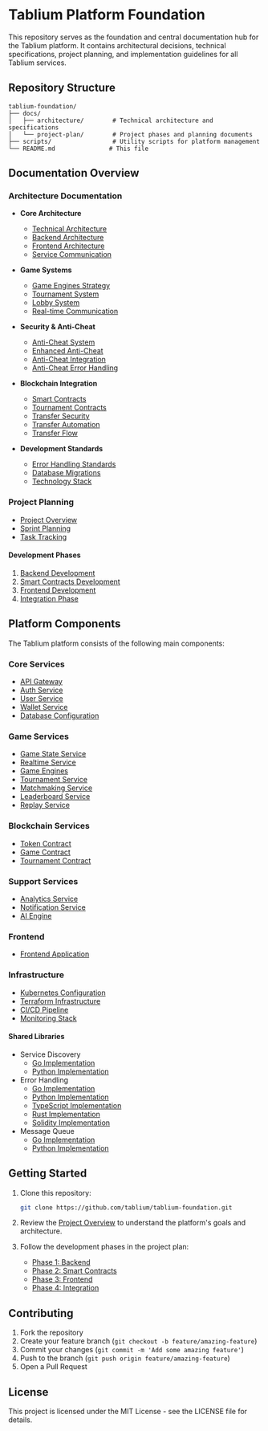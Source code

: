 # Tablium Platform Foundation

This repository serves as the foundation and central documentation hub for the Tablium platform. It contains architectural decisions, technical specifications, project planning, and implementation guidelines for all Tablium services.

## Repository Structure

```
tablium-foundation/
├── docs/
│   ├── architecture/        # Technical architecture and specifications
│   └── project-plan/        # Project phases and planning documents
├── scripts/                 # Utility scripts for platform management
└── README.md               # This file
```

## Documentation Overview

### Architecture Documentation

- **Core Architecture**
  - [Technical Architecture](docs/architecture/technical-architecture.md)
  - [Backend Architecture](docs/architecture/backend-architecture.md)
  - [Frontend Architecture](docs/architecture/frontend.md)
  - [Service Communication](docs/architecture/service-communication.md)

- **Game Systems**
  - [Game Engines Strategy](docs/architecture/game-engines-strategy.md)
  - [Tournament System](docs/architecture/table-tournament-system.md)
  - [Lobby System](docs/architecture/lobby-system.md)
  - [Real-time Communication](docs/architecture/real-time-communication.md)

- **Security & Anti-Cheat**
  - [Anti-Cheat System](docs/architecture/anti-cheat.md)
  - [Enhanced Anti-Cheat](docs/architecture/enhanced-anti-cheat.md)
  - [Anti-Cheat Integration](docs/architecture/anti-cheat-integration.md)
  - [Anti-Cheat Error Handling](docs/architecture/anti-cheat-error-handling.md)

- **Blockchain Integration**
  - [Smart Contracts](docs/architecture/smart-contracts.md)
  - [Tournament Contracts](docs/architecture/tournament-contracts.md)
  - [Transfer Security](docs/architecture/transfer-security.md)
  - [Transfer Automation](docs/architecture/transfer-automation.md)
  - [Transfer Flow](docs/architecture/transfer-flow.md)

- **Development Standards**
  - [Error Handling Standards](docs/architecture/error-handling-standards.md)
  - [Database Migrations](docs/architecture/database-migrations.md)
  - [Technology Stack](docs/architecture/technology-stack.md)

### Project Planning

- [Project Overview](docs/project-plan/README.md)
- [Sprint Planning](docs/project-plan/sprint-planning.md)
- [Task Tracking](docs/project-plan/task-tracking.md)

#### Development Phases
1. [Backend Development](docs/project-plan/phase1-backend.md)
2. [Smart Contracts Development](docs/project-plan/phase2-smart-contracts.md)
3. [Frontend Development](docs/project-plan/phase3-frontend.md)
4. [Integration Phase](docs/project-plan/phase4-integration.md)

## Platform Components

The Tablium platform consists of the following main components:

### Core Services
- [API Gateway](https://github.com/tablium/tablium-api-gateway)
- [Auth Service](https://github.com/tablium/tablium-auth-service)
- [User Service](https://github.com/tablium/tablium-user-service)
- [Wallet Service](https://github.com/tablium/tablium-wallet-service)
- [Database Configuration](https://github.com/tablium/tablium-db-config)

### Game Services
- [Game State Service](https://github.com/tablium/tablium-game-state)
- [Realtime Service](https://github.com/tablium/tablium-realtime)
- [Game Engines](https://github.com/tablium/tablium-game-engines)
- [Tournament Service](https://github.com/tablium/tablium-tournament-service)
- [Matchmaking Service](https://github.com/tablium/tablium-matchmaking-service)
- [Leaderboard Service](https://github.com/tablium/tablium-leaderboard-service)
- [Replay Service](https://github.com/tablium/tablium-replay-service)

### Blockchain Services
- [Token Contract](https://github.com/tablium/tablium-token-contract)
- [Game Contract](https://github.com/tablium/tablium-game-contract)
- [Tournament Contract](https://github.com/tablium/tablium-tournament-contract)

### Support Services
- [Analytics Service](https://github.com/tablium/tablium-analytics-service)
- [Notification Service](https://github.com/tablium/tablium-notification-service)
- [AI Engine](https://github.com/tablium/tablium-ai-engine)

### Frontend
- [Frontend Application](https://github.com/tablium/tablium-frontend)

### Infrastructure
- [Kubernetes Configuration](https://github.com/tablium/tablium-k8s)
- [Terraform Infrastructure](https://github.com/tablium/tablium-terraform)
- [CI/CD Pipeline](https://github.com/tablium/tablium-ci-cd)
- [Monitoring Stack](https://github.com/tablium/tablium-monitoring)

#### Shared Libraries
- Service Discovery
  - [Go Implementation](https://github.com/tablium/tablium-go-service-discovery)
  - [Python Implementation](https://github.com/tablium/tablium-py-service-discovery)
- Error Handling
  - [Go Implementation](https://github.com/tablium/tablium-go-errors)
  - [Python Implementation](https://github.com/tablium/tablium-py-errors)
  - [TypeScript Implementation](https://github.com/tablium/tablium-ts-errors)
  - [Rust Implementation](https://github.com/tablium/tablium-rs-errors)
  - [Solidity Implementation](https://github.com/tablium/tablium-sol-errors)
- Message Queue
  - [Go Implementation](https://github.com/tablium/tablium-go-rabbitmq)
  - [Python Implementation](https://github.com/tablium/tablium-py-rabbitmq)

## Getting Started

1. Clone this repository:
   ```bash
   git clone https://github.com/tablium/tablium-foundation.git
   ```

2. Review the [Project Overview](docs/project-plan/README.md) to understand the platform's goals and architecture.

3. Follow the development phases in the project plan:
   - [Phase 1: Backend](docs/project-plan/phase1-backend.md)
   - [Phase 2: Smart Contracts](docs/project-plan/phase2-smart-contracts.md)
   - [Phase 3: Frontend](docs/project-plan/phase3-frontend.md)
   - [Phase 4: Integration](docs/project-plan/phase4-integration.md)

## Contributing

1. Fork the repository
2. Create your feature branch (`git checkout -b feature/amazing-feature`)
3. Commit your changes (`git commit -m 'Add some amazing feature'`)
4. Push to the branch (`git push origin feature/amazing-feature`)
5. Open a Pull Request

## License

This project is licensed under the MIT License - see the LICENSE file for details. 